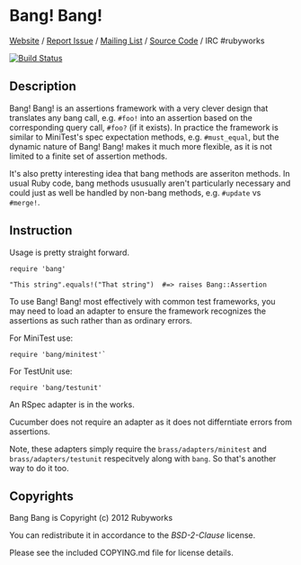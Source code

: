 # Bang! Bang!

[Website](http://rubyworks.github.com/bang) /
[Report Issue](http://github.com/rubyworks/bang/issues) /
[Mailing List](http://groups.google.com/groups/rubyworks-mailinglist) /
[Source Code](http://github.com/rubyworks/bang) /
IRC #rubyworks

[![Build Status](https://secure.travis-ci.org/rubyworks/bang.png)](http://travis-ci.org/rubyworks/bang)


## Description

Bang! Bang! is an assertions framework with a very clever design that translates
any bang call, e.g. `#foo!` into an assertion based on the corresponding query
call, `#foo?` (if it exists). In practice the framework is similar to MiniTest's
spec expectation methods, e.g. `#must_equal`, but the dynamic nature of Bang!
Bang! makes it much more flexible, as it is not limited to a finite set of 
assertion methods.

It's also pretty interesting idea that bang methods are asseriton methods.
In usual Ruby code, bang methods ususually aren't particularly necessary and 
could just as well be handled by non-bang methods, e.g. `#update` vs `#merge!`.


## Instruction

Usage is pretty straight forward.

    require 'bang'

    "This string".equals!("That string")  #=> raises Bang::Assertion

To use Bang! Bang! most effectively with common test frameworks, you may need
to load an adapter to ensure the framework recognizes the assertions as
such rather than as ordinary errors.

For MiniTest use:

    require 'bang/minitest'`

For TestUnit use:

    require 'bang/testunit'

An RSpec adapter is in the works.

Cucumber does not require an adapter as it does not differntiate errors
from assertions.

Note, these adapters simply require the `brass/adapters/minitest` and
`brass/adapters/testunit` respecitvely along with `bang`. So that's another
way to do it too.


## Copyrights

Bang Bang is Copyright (c) 2012 Rubyworks

You can redistribute it in accordance to the *BSD-2-Clause* license.

Please see the included COPYING.md file for license details.

